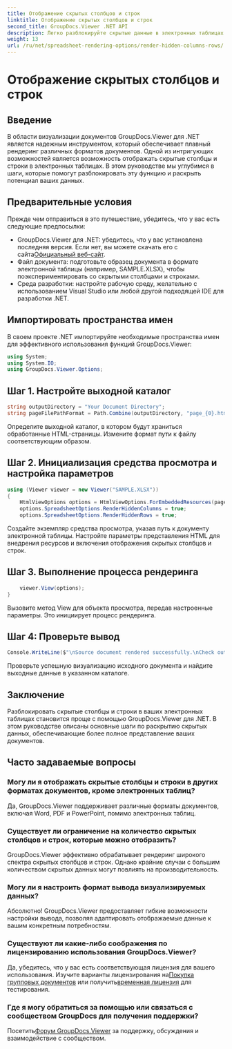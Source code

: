 ```yaml
---
title: Отображение скрытых столбцов и строк
linktitle: Отображение скрытых столбцов и строк
second_title: GroupDocs.Viewer .NET API
description: Легко разблокируйте скрытые данные в электронных таблицах с помощью GroupDocs.Viewer для .NET. Следуйте нашему пошаговому руководству, чтобы открыть скрытые столбцы и строки.
weight: 13
url: /ru/net/spreadsheet-rendering-options/render-hidden-columns-rows/
---
```


# Отображение скрытых столбцов и строк

## Введение
В области визуализации документов GroupDocs.Viewer для .NET является надежным инструментом, который обеспечивает плавный рендеринг различных форматов документов. Одной из интригующих возможностей является возможность отображать скрытые столбцы и строки в электронных таблицах. В этом руководстве мы углубимся в шаги, которые помогут разблокировать эту функцию и раскрыть потенциал ваших данных.
## Предварительные условия
Прежде чем отправиться в это путешествие, убедитесь, что у вас есть следующие предпосылки:
- GroupDocs.Viewer для .NET: убедитесь, что у вас установлена последняя версия. Если нет, вы можете скачать его с сайта[Официальный веб-сайт](https://releases.groupdocs.com/viewer/net/).
- Файл документа: подготовьте образец документа в формате электронной таблицы (например, SAMPLE.XLSX), чтобы поэкспериментировать со скрытыми столбцами и строками.
- Среда разработки: настройте рабочую среду, желательно с использованием Visual Studio или любой другой подходящей IDE для разработки .NET.
## Импортировать пространства имен
В своем проекте .NET импортируйте необходимые пространства имен для эффективного использования функций GroupDocs.Viewer:
```csharp
using System;
using System.IO;
using GroupDocs.Viewer.Options;
```
## Шаг 1. Настройте выходной каталог
```csharp
string outputDirectory = "Your Document Directory";
string pageFilePathFormat = Path.Combine(outputDirectory, "page_{0}.html");
```
Определите выходной каталог, в котором будут храниться обработанные HTML-страницы. Измените формат пути к файлу соответствующим образом.
## Шаг 2. Инициализация средства просмотра и настройка параметров
```csharp
using (Viewer viewer = new Viewer("SAMPLE.XLSX"))
{
    HtmlViewOptions options = HtmlViewOptions.ForEmbeddedResources(pageFilePathFormat);
    options.SpreadsheetOptions.RenderHiddenColumns = true;
    options.SpreadsheetOptions.RenderHiddenRows = true;
```
Создайте экземпляр средства просмотра, указав путь к документу электронной таблицы. Настройте параметры представления HTML для внедрения ресурсов и включения отображения скрытых столбцов и строк.
## Шаг 3. Выполнение процесса рендеринга
```csharp
    viewer.View(options);
}
```
Вызовите метод View для объекта просмотра, передав настроенные параметры. Это инициирует процесс рендеринга.
## Шаг 4: Проверьте вывод
```csharp
Console.WriteLine($"\nSource document rendered successfully.\nCheck output in {outputDirectory}.");
```
Проверьте успешную визуализацию исходного документа и найдите выходные данные в указанном каталоге.
## Заключение
Разблокировать скрытые столбцы и строки в ваших электронных таблицах становится проще с помощью GroupDocs.Viewer для .NET. В этом руководстве описаны основные шаги по раскрытию скрытых данных, обеспечивающие более полное представление ваших документов.
## Часто задаваемые вопросы
### Могу ли я отображать скрытые столбцы и строки в других форматах документов, кроме электронных таблиц?
Да, GroupDocs.Viewer поддерживает различные форматы документов, включая Word, PDF и PowerPoint, помимо электронных таблиц.
### Существует ли ограничение на количество скрытых столбцов и строк, которые можно отобразить?
GroupDocs.Viewer эффективно обрабатывает рендеринг широкого спектра скрытых столбцов и строк. Однако крайние случаи с большим количеством скрытых данных могут повлиять на производительность.
### Могу ли я настроить формат вывода визуализируемых данных?
Абсолютно! GroupDocs.Viewer предоставляет гибкие возможности настройки вывода, позволяя адаптировать отображаемые данные к вашим конкретным потребностям.
### Существуют ли какие-либо соображения по лицензированию использования GroupDocs.Viewer?
 Да, убедитесь, что у вас есть соответствующая лицензия для вашего использования. Изучите варианты лицензирования на[Покупка групповых документов](https://purchase.groupdocs.com/buy) или получить[временная лицензия](https://purchase.groupdocs.com/temporary-license/) для тестирования.
### Где я могу обратиться за помощью или связаться с сообществом GroupDocs для получения поддержки?
 Посетить[Форум GroupDocs.Viewer](https://forum.groupdocs.com/c/viewer/9) за поддержку, обсуждения и взаимодействие с сообществом.